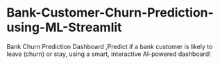 # Bank-Customer-Churn-Prediction-using-ML-Streamlit
Bank Churn Prediction Dashboard ,Predict if a bank customer is likely to leave (churn) or stay, using a smart, interactive AI-powered dashboard!
